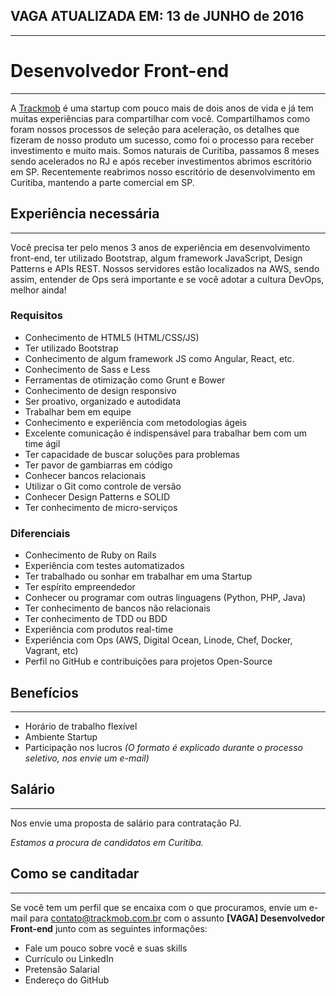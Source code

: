 ##  VAGA ATUALIZADA EM: 13 de JUNHO de 2016
---

# Desenvolvedor Front-end
---

A [Trackmob](https://github.com/Trackmob/vagas/blob/gh-pages/about-trackmob.md "Mais sobre a Trackmob") é uma startup com pouco mais de dois anos de vida e já tem muitas experiências para compartilhar com você. Compartilhamos como foram nossos processos de seleção para aceleração, os detalhes que fizeram de nosso produto um sucesso, como foi o processo para receber investimento e muito mais. Somos naturais de Curitiba, passamos 8 meses sendo acelerados no RJ e após receber investimentos abrimos escritório em SP. Recentemente reabrimos nosso escritório de desenvolvimento em Curitiba, mantendo a parte comercial em SP.

## Experiência necessária
---

Você precisa ter pelo menos 3 anos de experiência em desenvolvimento front-end, ter utilizado Bootstrap, algum framework JavaScript, Design Patterns e APIs REST. Nossos servidores estão localizados na AWS, sendo assim, entender de Ops será importante e se você adotar a cultura DevOps, melhor ainda!

### Requisitos

* Conhecimento de HTML5 (HTML/CSS/JS)
* Ter utilizado Bootstrap
* Conhecimento de algum framework JS como Angular, React, etc.
* Conhecimento de Sass e Less
* Ferramentas de otimização como Grunt e Bower
* Conhecimento de design responsivo
* Ser proativo, organizado e autodidata
* Trabalhar bem em equipe
* Conhecimento e experiência com metodologias ágeis
* Excelente comunicação é indispensável para trabalhar bem com um time ágil
* Ter capacidade de buscar soluções para problemas
* Ter pavor de gambiarras em código
* Conhecer bancos relacionais
* Utilizar o Git como controle de versão
* Conhecer Design Patterns e SOLID
* Ter conhecimento de micro-serviços

### Diferenciais

- Conhecimento de Ruby on Rails
- Experiência com testes automatizados
- Ter trabalhado ou sonhar em trabalhar em uma Startup
- Ter espírito empreendedor
- Conhecer ou programar com outras linguagens (Python, PHP, Java)
- Ter conhecimento de bancos não relacionais
- Ter conhecimento de TDD ou BDD
- Experiência com produtos real-time
- Experiência com Ops (AWS, Digital Ocean, Linode, Chef, Docker, Vagrant, etc)
- Perfil no GitHub e contribuições para projetos Open-Source
 
## Benefícios
---

- Horário de trabalho flexível
- Ambiente Startup
- Participação nos lucros *(O formato é explicado durante o processo seletivo, nos envie um e-mail)*
 
## Salário
---

Nos envie uma proposta de salário para contratação PJ.

*Estamos a procura de candidatos em Curitiba.*

## Como se canditadar
---

Se você tem um perfil que se encaixa com o que procuramos, envie um e-mail para contato@trackmob.com.br com o assunto **[VAGA] Desenvolvedor Front-end** junto com as seguintes informações:
- Fale um pouco sobre você e suas skills
- Currículo ou LinkedIn
- Pretensão Salarial
- Endereço do GitHub
